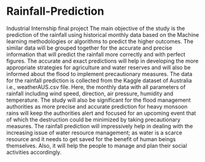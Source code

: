 # Rainfall-Prediction
Industrial Internship final project
The main objective of the study is the prediction of the rainfall using historical monthly data
based on the Machine learning methodologies or algorithms to predict the higher outcomes. The
similar data will be grouped together for the accurate and precise information that will predict the
rainfall more correctly and with perfect figures. The accurate and exact predictions will help in
developing the more appropriate strategies for agriculture and water reserves and will also be
informed about the flood to implement precautionary measures. The data for the rainfall
prediction is collected from the Kaggle dataset of Australia i.e., weatherAUS.csv file. Here, the
monthly data with all parameters of rainfall including wind speed, direction, air pressure,
humidity and temperature. 
The study will also be significant for the flood management authorities as more
precise and accurate prediction for heavy monsoon rains will keep the authorities alert and
focused for an upcoming event that of which the destruction could be minimized by taking
precautionary measures. The rainfall prediction will impressively help in dealing with the
increasing issue of water resource management; as water is a scarce resource and it needs to get
saved for the benefit of human beings themselves. Also, it will help the people to manage and
plan their social activities accordingly.
